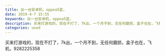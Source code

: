 ```yaml
---
title: 出一台安卓机，oppoa5蓝，
date: 2019-4-7 15:55
keywords: 出一台安卓机，oppoa5蓝，
description: 买来打游戏的，现在不打了，7k出，一个月不到，无任何磨损，盒子也在，飞机，9282225358
categories: used
---
```

<td class="t_f" id="postmessage_3421133">

买来打游戏的，现在不打了，7k出，一个月不到，无任何磨损，盒子也在，飞机，9282225358</td>
